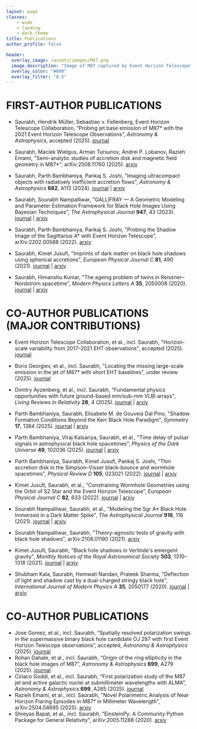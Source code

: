 ```yaml
---
layout: page
classes:
    - wide
    - landing
    - dark-theme
title: Publications
author_profile: false

header:
  overlay_image: /assets/images/M87.png
  image_description: "Image of M87 captured by Event Horizon Telescope" 
  overlay_color: "#000"
  overlay_filter: "0.5"
---
```


# FIRST-AUTHOR PUBLICATIONS

- Saurabh, Hendrik Müller, Sebastiao v. Fellenberg, Event Horizon Telescope Collaboration, “Probing jet base emission of M87* with the 2021 Event Horizon Telescope Observations”, *Astronomy & Astrophysics*, accepted (2025). [journal](https://www.aanda.org/)  

- Saurabh, Maciek Wielgus, Arman Tursunov, Andrei P. Lobanov, Razieh Emami, "Semi-analytic studies of accretion disk and magnetic field geometry in M87*", arXiv:2508.11760 (2025). [arxiv](https://arxiv.org/abs/2508.11760) 

- Saurabh, Parth Bambhaniya, Pankaj S. Joshi, "Imaging ultracompact objects with radiatively inefficient accretion flows", *Astronomy & Astrophysics* **682**, A113 (2024). [journal](https://www.aanda.org/articles/aa/full_html/2024/01/aa48202-23/aa48202-23.html) | [arxiv](https://arxiv.org/abs/2310.02272)  

- Saurabh, Sourabh Nampalliwar, "GALLIFRAY — A Geometric Modeling and Parameter Estimation Framework for Black Hole Images Using Bayesian Techniques", *The Astrophysical Journal* **947**, 43 (2023). [journal](https://iopscience.iop.org/article/10.3847/1538-4357/acabb2) | [arxiv](https://arxiv.org/abs/2212.09603)  

- Saurabh, Parth Bambhaniya, Pankaj S. Joshi, "Probing the Shadow Image of the Sagittarius A* with Event Horizon Telescope", arXiv:2202.00588 (2022). [arxiv](https://arxiv.org/abs/2202.00588)  

- Saurabh, Kimet Jusufi, "Imprints of dark matter on black hole shadows using spherical accretions", *European Physical Journal C* **81**, 490 (2021). [journal](https://link.springer.com/article/10.1140/epjc/s10052-021-09356-6) | [arxiv](https://arxiv.org/abs/2106.00696)  

- Saurabh, Himanshu Kumar, "The ageing problem of twins in Reissner–Nordström spacetime", *Modern Physics Letters A* **35**, 2050008 (2020). [journal](https://www.worldscientific.com/doi/10.1142/S0217732320500083) | [arxiv](https://arxiv.org/abs/1902.06876)  


# CO-AUTHOR PUBLICATIONS (MAJOR CONTRIBUTIONS)

- Event Horizon Telescope Collaboration, et al., incl. Saurabh, "Horizon-scale variability from 2017–2021 EHT observations", accepted (2025). [journal](https://eventhorizontelescope.org/)  

- Boris Georgiev, et al., incl. Saurabh, "Locating the missing large-scale emission in the jet of M87* with short EHT baselines", under review (2025). [journal](https://eventhorizontelescope.org/)  

- Dimitry Ayzenberg, et al., incl. Saurabh, "Fundamental physics opportunities with future ground-based mm/sub-mm VLBI arrays", *Living Reviews in Relativity* **28**, 4 (2025). [journal](https://link.springer.com/article/10.1007/s41114-025-00053-0) | [arxiv](https://arxiv.org/abs/2310.00021)  

- Parth Bambhaniya, Saurabh, Elisabete M. de Gouveia Dal Pino, "Shadow Formation Conditions Beyond the Kerr Black Hole Paradigm", *Symmetry* **17**, 1384 (2025). [journal](https://www.mdpi.com/2073-8994/17/7/1384) | [arxiv](https://arxiv.org/abs/2306.11632)  

- Parth Bambhaniya, Viraj Kalsariya, Saurabh, et al., "Time delay of pulsar signals in astrophysical black hole spacetimes", *Physics of the Dark Universe* **49**, 102036 (2025). [journal](https://www.sciencedirect.com/science/article/pii/S2212686424000891) | [arxiv](https://arxiv.org/abs/2403.19346)  

- Parth Bambhaniya, Saurabh, Kimet Jusufi, Pankaj S. Joshi, "Thin accretion disk in the Simpson–Visser black-bounce and wormhole spacetimes", *Physical Review D* **105**, 023021 (2022). [journal](https://journals.aps.org/prd/abstract/10.1103/PhysRevD.105.023021) | [arxiv](https://arxiv.org/abs/2110.07124)  

- Kimet Jusufi, Saurabh, et al., "Constraining Wormhole Geometries using the Orbit of S2 Star and the Event Horizon Telescope", *European Physical Journal C* **82**, 633 (2022). [journal](https://link.springer.com/article/10.1140/epjc/s10052-022-10609-6) | [arxiv](https://arxiv.org/abs/2207.06354)  

- Sourabh Nampalliwar, Saurabh, et al., "Modeling the Sgr A* Black Hole Immersed in a Dark Matter Spike", *The Astrophysical Journal* **916**, 116 (2021). [journal](https://iopscience.iop.org/article/10.3847/1538-4357/ac0e94) | [arxiv](https://arxiv.org/abs/2104.07925)  

- Sourabh Nampalliwar, Saurabh, "Theory-agnostic tests of gravity with black hole shadows", arXiv:2108.01190 (2021). [arxiv](https://arxiv.org/abs/2108.01190)  

- Kimet Jusufi, Saurabh, "Black hole shadows in Verlinde's emergent gravity", *Monthly Notices of the Royal Astronomical Society* **503**, 1310–1318 (2021). [journal](https://academic.oup.com/mnras/article/503/1/1310/6129466) | [arxiv](https://arxiv.org/abs/2012.13338)  

- Shubham Kala, Saurabh, Hemwati Nandan, Prateek Sharma, "Deflection of light and shadow cast by a dual-charged stringy black hole", *International Journal of Modern Physics A* **35**, 2050177 (2020). [journal](https://www.worldscientific.com/doi/10.1142/S0217751X20501774) | [arxiv](https://arxiv.org/abs/2006.12507)  


# CO-AUTHOR PUBLICATIONS

- Jose Gomez, et al., incl. Saurabh, “Spatially resolved polarization swings in the supermassive binary black hole candidate OJ 287 with first Event Horizon Telescope observations”, accepted, *Astronomy & Astrophysics* (2025). [journal](https://www.aanda.org/)  
- Rohan Dahale, et al., incl. Saurabh, "Origin of the ring ellipticity in the black hole images of M87", *Astronomy & Astrophysics* **699**, A279 (2025). [journal](https://www.aanda.org/articles/aa/full_html/2025/01/aa48029-23/aa48029-23.html)  
- Ciriaco Goddi, et al., incl. Saurabh, "First polarization study of the M87 jet and active galactic nuclei at submillimeter wavelengths with ALMA", *Astronomy & Astrophysics* **699**, A265 (2025). [journal](https://www.aanda.org/articles/aa/full_html/2025/01/aa48026-23/aa48026-23.html)  
- Razieh Emami, et al., incl. Saurabh, "Novel Polarimetric Analysis of Near Horizon Flaring Episodes in M87* in Millimeter Wavelength", arXiv:2504.04695 (2025). [arxiv](https://arxiv.org/abs/2504.04695)  
- Shreyas Bapat, et al., incl. Saurabh, "EinsteinPy: A Community Python Package for General Relativity", arXiv:2005.11288 (2020). [arxiv](https://arxiv.org/abs/2005.11288)  
